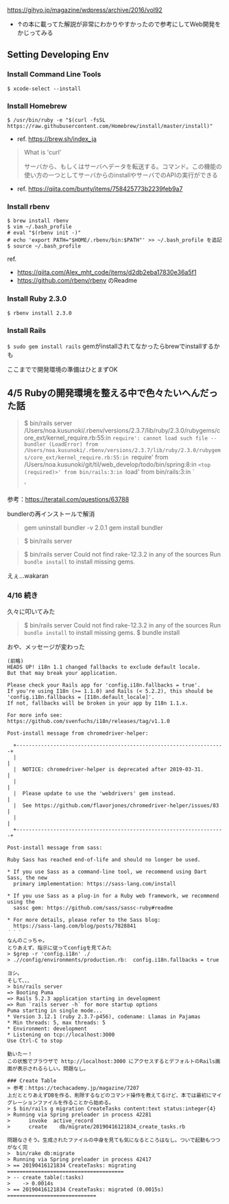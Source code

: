 https://gihyo.jp/magazine/wdpress/archive/2016/vol92
- ↑の本に載ってた解説が非常にわかりやすかったので参考にしてWeb開発をかじってみる


## Setting Developing Env
### Install Command Line Tools
```$ xcode-select --install```

### Install Homebrew
```$ /usr/bin/ruby -e "$(curl -fsSL https://raw.githubusercontent.com/Homebrew/install/master/install)"```

- ref. https://brew.sh/index_ja

> What is 'curl'
>
> サーバから、もしくはサーバへデータを転送する。コマンド。この機能の使い方の一つとしてサーバからのinstallやサーバでのAPIの実行ができる
- ref. https://qiita.com/bunty/items/758425773b2239feb9a7

### Install rbenv
```
$ brew install rbenv
$ vim ~/.bash_profile 
# eval "$(rbenv init -)"
# echo 'export PATH="$HOME/.rbenv/bin:$PATH"' >> ~/.bash_profile を追記
$ source ~/.bash_profile
```
ref. 
- https://qiita.com/Alex_mht_code/items/d2db2eba17830e36a5f1
- https://github.com/rbenv/rbenv のReadme

### Install Ruby 2.3.0
```$ rbenv install 2.3.0```

### Install Rails
```$ sudo gem install rails```
gemがinstallされてなかったらbrewでinstallするかも

ここまでで開発環境の準備はひとまずOK


## 4/5 Rubyの開発環境を整える中で色々たいへんだった話
> $ bin/rails server
> /Users/noa.kusunoki/.rbenv/versions/2.3.7/lib/ruby/2.3.0/rubygems/core_ext/kernel_require.rb:55:in `require': cannot load such file -- bundler (LoadError)
	from /Users/noa.kusunoki/.rbenv/versions/2.3.7/lib/ruby/2.3.0/rubygems/core_ext/kernel_require.rb:55:in `require'
	from /Users/noa.kusunoki/git/til/web_develop/todo/bin/spring:8:in `<top (required)>'
	from bin/rails:3:in `load'
	from bin/rails:3:in `<main>'

参考：https://teratail.com/questions/63788

bundlerの再インストールで解消
> gem uninstall bundler -v 2.0.1
> gem install bundler

> $ bin/rails server


> $ bin/rails server
> Could not find rake-12.3.2 in any of the sources
> Run `bundle install` to install missing gems.

えぇ…wakaran

### 4/16 続き
久々に叩いてみた
> $ bin/rails server
> Could not find rake-12.3.2 in any of the sources
> Run `bundle install` to install missing gems.
> $ bundle install

おや、メッセージが変わった
```
(前略)
HEADS UP! i18n 1.1 changed fallbacks to exclude default locale.
But that may break your application.

Please check your Rails app for 'config.i18n.fallbacks = true'.
If you're using I18n (>= 1.1.0) and Rails (< 5.2.2), this should be
'config.i18n.fallbacks = [I18n.default_locale]'.
If not, fallbacks will be broken in your app by I18n 1.1.x.

For more info see:
https://github.com/svenfuchs/i18n/releases/tag/v1.1.0

Post-install message from chromedriver-helper:

  +--------------------------------------------------------------------+
  |                                                                    |
  |  NOTICE: chromedriver-helper is deprecated after 2019-03-31.       |
  |                                                                    |
  |  Please update to use the 'webdrivers' gem instead.                |
  |  See https://github.com/flavorjones/chromedriver-helper/issues/83  |
  |                                                                    |
  +--------------------------------------------------------------------+

Post-install message from sass:

Ruby Sass has reached end-of-life and should no longer be used.

* If you use Sass as a command-line tool, we recommend using Dart Sass, the new
  primary implementation: https://sass-lang.com/install

* If you use Sass as a plug-in for a Ruby web framework, we recommend using the
  sassc gem: https://github.com/sass/sassc-ruby#readme

* For more details, please refer to the Sass blog:
  https://sass-lang.com/blog/posts/7828841
｀｀｀
なんのこっちゃ。
とりあえず、指示に従ってconfigを見てみた
> $grep -r 'config.i18n' ./
> .//config/environments/production.rb:  config.i18n.fallbacks = true

ヨシ。
そして、、、
> bin/rails server
=> Booting Puma
=> Rails 5.2.3 application starting in development
=> Run `rails server -h` for more startup options
Puma starting in single mode...
* Version 3.12.1 (ruby 2.3.7-p456), codename: Llamas in Pajamas
* Min threads: 5, max threads: 5
* Environment: development
* Listening on tcp://localhost:3000
Use Ctrl-C to stop

動いたー！
この状態でブラウザで http://localhost:3000 にアクセスするとデフォルトのRails画面が表示されるらしい。問題なし。

### Create Table
> 参考：https://techacademy.jp/magazine/7207
上だととりあえずDBを作る、削除するなどのコマンド操作を教えてるけど、本では最初にマイグレーションファイルを作ることから始める。
> $ bin/rails g migration CreateTasks content:text status:integer{4}
> Running via Spring preloader in process 42281
>      invoke  active_record
>      create    db/migrate/20190416121834_create_tasks.rb

問題なさそう。生成されたファイルの中身を見ても気になるところはなし。ついで起動もつつがなく完
>  bin/rake db:migrate
> Running via Spring preloader in process 42417
> == 20190416121834 CreateTasks: migrating ======================================
> -- create_table(:tasks)
>    -> 0.0014s
> == 20190416121834 CreateTasks: migrated (0.0015s) =============================

